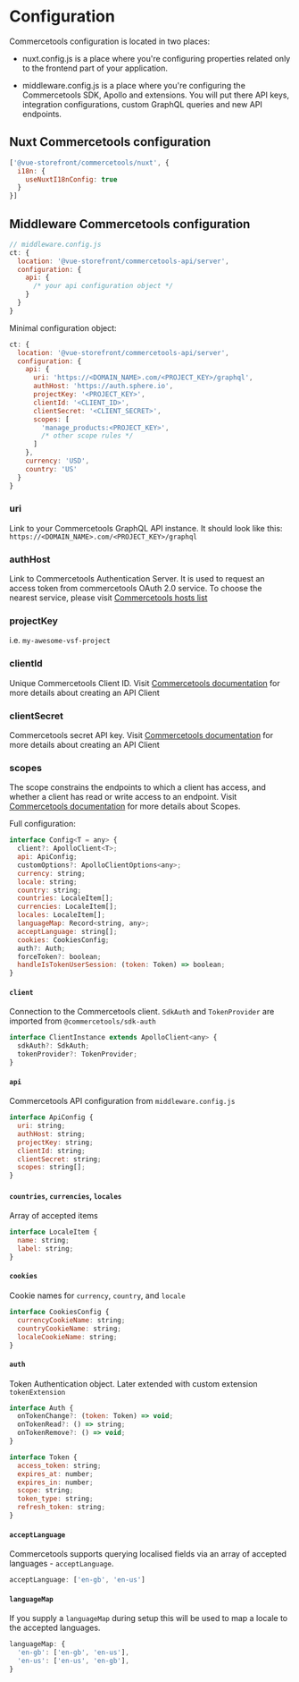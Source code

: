 # Configuration


Commercetools configuration is located in two places:

- nuxt.config.js is a place where you're configuring properties related only to the frontend part of your application.

- middleware.config.js is a place where you're configuring the Commercetools SDK, Apollo and extensions. You will put there API keys, integration configurations, custom GraphQL queries and new API endpoints.

## Nuxt Commercetools configuration


```js
['@vue-storefront/commercetools/nuxt', {
  i18n: {
    useNuxtI18nConfig: true
  }
}]
```

## Middleware Commercetools configuration


```js
// middleware.config.js
ct: {
  location: '@vue-storefront/commercetools-api/server',
  configuration: {
    api: {
      /* your api configuration object */
    }
  }
}
```

Minimal configuration object:

```js
ct: {
  location: '@vue-storefront/commercetools-api/server',
  configuration: {
    api: {
      uri: 'https://<DOMAIN_NAME>.com/<PROJECT_KEY>/graphql',
      authHost: 'https://auth.sphere.io',
      projectKey: '<PROJECT_KEY>',
      clientId: '<CLIENT_ID>',
      clientSecret: '<CLIENT_SECRET>',
      scopes: [
        'manage_products:<PROJECT_KEY>',
        /* other scope rules */
      ]
    },
    currency: 'USD',
    country: 'US'
  }
}
```

### uri

Link to your Commercetools GraphQL API instance. It should look like this:
`https://<DOMAIN_NAME>.com/<PROJECT_KEY>/graphql`

### authHost

Link to Commercetools Authentication Server. It is used to request an access token from commercetools OAuth 2.0 service. To choose the nearest service, please visit [Commercetools hosts list](https://docs.commercetools.com/api/authorization)

### projectKey

i.e. `my-awesome-vsf-project`

### clientId

Unique Commercetools Client ID. Visit [Commercetools documentation](https://docs.commercetools.com/tutorials/getting-started#creating-an-api-client) for more details about creating an API Client

### clientSecret

Commercetools secret API key. Visit [Commercetools documentation](https://docs.commercetools.com/tutorials/getting-started#creating-an-api-client) for more details about creating an API Client

### scopes

The scope constrains the endpoints to which a client has access, and whether a client has read or write access to an endpoint. Visit [Commercetools documentation](https://docs.commercetools.com/api/scopes#top) for more details about Scopes.


Full configuration:

```js
interface Config<T = any> {
  client?: ApolloClient<T>;
  api: ApiConfig;
  customOptions?: ApolloClientOptions<any>;
  currency: string;
  locale: string;
  country: string;
  countries: LocaleItem[];
  currencies: LocaleItem[];
  locales: LocaleItem[];
  languageMap: Record<string, any>;
  acceptLanguage: string[];
  cookies: CookiesConfig;
  auth?: Auth;
  forceToken?: boolean;
  handleIsTokenUserSession: (token: Token) => boolean;
}
```

#### `client`

Connection to the Commercetools client. `SdkAuth` and `TokenProvider` are imported from `@commercetools/sdk-auth`

```js
interface ClientInstance extends ApolloClient<any> {
  sdkAuth?: SdkAuth;
  tokenProvider?: TokenProvider;
}
```

#### `api`

Commercetools API configuration from `middleware.config.js`

```js
interface ApiConfig {
  uri: string;
  authHost: string;
  projectKey: string;
  clientId: string;
  clientSecret: string;
  scopes: string[];
}
```

#### `countries`, `currencies`, `locales`

Array of accepted items

```js
interface LocaleItem {
  name: string;
  label: string;
}
```

#### `cookies`

Cookie names for `currency`, `country`, and `locale`

```js
interface CookiesConfig {
  currencyCookieName: string;
  countryCookieName: string;
  localeCookieName: string;
}
```

#### `auth`

Token Authentication object. Later extended with custom extension `tokenExtension`

```js
interface Auth {
  onTokenChange?: (token: Token) => void;
  onTokenRead?: () => string;
  onTokenRemove?: () => void;
}

interface Token {
  access_token: string;
  expires_at: number;
  expires_in: number;
  scope: string;
  token_type: string;
  refresh_token: string;
}
```

#### `acceptLanguage`

Commercetools supports querying localised fields via an array of accepted languages - `acceptLanguage`.

```js
acceptLanguage: ['en-gb', 'en-us']
```

#### `languageMap`

If you supply a `languageMap` during setup this will be used to map a locale to the accepted languages.

```js
languageMap: {
  'en-gb': ['en-gb', 'en-us'],
  'en-us': ['en-us', 'en-gb'],
}
```

